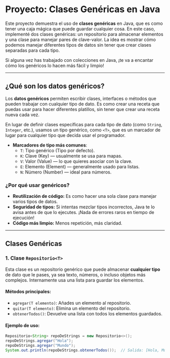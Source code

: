# Proyecto: Clases Genéricas en Java 

Este proyecto demuestra el uso de **clases genéricas** en Java, que es como tener una caja mágica que puede guardar cualquier cosa. En este caso, implementé dos clases genéricas: un repositorio para almacenar elementos y una clase para manejar pares de clave-valor. La idea es mostrar cómo podemos manejar diferentes tipos de datos sin tener que crear clases separadas para cada tipo. 

Si alguna vez has trabajado con colecciones en Java, ¡te va a encantar cómo los genéricos lo hacen más fácil y limpio!

---

## ¿Qué son los datos genéricos? 

Los **datos genéricos** permiten escribir clases, interfaces o métodos que pueden trabajar con cualquier tipo de dato. Es como crear una receta que puedas usar para hacer diferentes platillos, sin tener que crear una receta nueva cada vez.

En lugar de definir clases específicas para cada tipo de dato (como `String`, `Integer`, etc.), usamos un tipo genérico, como `<T>`, que es un marcador de lugar para cualquier tipo que decida usar el programador.

- **Marcadores de tipo más comunes**:
  - `T`: Tipo genérico (Tipo por defecto).
  - `K`: Clave (Key) — usualmente se usa para mapas.
  - `V`: Valor (Value) — lo que quieres asociar con la clave.
  - `E`: Elemento (Element) — generalmente usado para listas.
  - `N`: Número (Number) — ideal para números.

### ¿Por qué usar genéricos?
- **Reutilización de código:** Es como hacer una sola clase para manejar varios tipos de datos.
- **Seguridad de tipos:** Si intentas mezclar tipos incorrectos, Java te lo avisa antes de que lo ejecutes. ¡Nada de errores raros en tiempo de ejecución!
- **Código más limpio:** Menos repetición, más claridad.

---

## Clases Genéricas

### 1. Clase `Repositorio<T>`

Esta clase es un repositorio genérico que puede almacenar **cualquier tipo** de dato que le pases, ya sea texto, números, o incluso objetos más complejos. Internamente usa una lista para guardar los elementos.

#### Métodos principales:
- `agregar(T elemento)`: Añades un elemento al repositorio.
- `quitar(T elemento)`: Elimina un elemento del repositorio.
- `obtenerTodos()`: Devuelve una lista con todos los elementos guardados.

#### Ejemplo de uso:
```java
Repositorio<String> repoDeStrings = new Repositorio<>();
repoDeStrings.agregar("Hola");
repoDeStrings.agregar("Mundo");
System.out.println(repoDeStrings.obtenerTodos());  // Salida: [Hola, Mundo]
